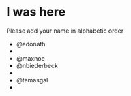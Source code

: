# I was here

Please add your name in alphabetic order

* @adonath
* 
* @maxnoe
* @nbiederbeck
* 
* @tamasgal
*
